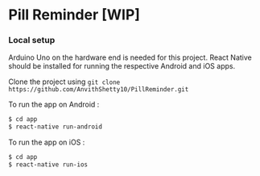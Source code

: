 # Pill Reminder [WIP]

### Local setup

Arduino Uno on the hardware end is needed for this project. React Native should be installed for running the respective Android and iOS apps.

Clone the project using `git clone https://github.com/AnvithShetty10/PillReminder.git`

To run the app on Android :
```bash
$ cd app
$ react-native run-android
```

To run the app on iOS :
```bash
$ cd app
$ react-native run-ios
```